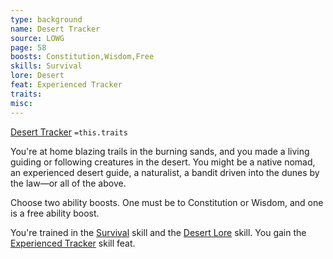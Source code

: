 ```yaml
---
type: background
name: Desert Tracker 
source: LOWG
page: 58
boosts: Constitution,Wisdom,Free
skills: Survival
lore: Desert
feat: Experienced Tracker
traits: 
misc: 
---
```


[Desert Tracker](###%20Desert%20Tracker)
`=this.traits`


You're at home blazing trails in the burning sands, and you made a living guiding or following creatures in the desert. You might be a native nomad, an experienced desert guide, a naturalist, a bandit driven into the dunes by the law—or all of the above.

Choose two ability boosts. One must be to Constitution or Wisdom, and one is a free ability boost.

You're trained in the [Survival](Survival) skill and the [Desert Lore](Desert%20Lore) skill. You gain the [Experienced Tracker](Experienced%20Tracker) skill feat.

